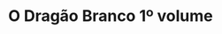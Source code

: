 ---
Numero: 314
title: O Dragão Branco 1º volume
Autor: Anne McCaffrey
Co-autor: 
Ano-de-Publicacao: 1983
Titulo-original: The White Dragon
Tradutor: Eurico da Fonseca
Co-tradutor: 
Ano-de-edicao: 1978
alias: Anne-McCaffrey
Autor2-alias: 
Tradutor1-alias: Eurico-da-Fonseca
Tradutor2-alias: 
Titulo-link: 314-O-Dragao-Branco-1-volume
Capa: 
pags: 
Capa-link: 
---
